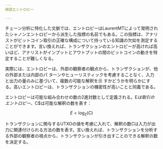 ```yaml
---
用語エントロピー

---
```

チェーン分析に特化した文脈では、エントロピーはLaurentMTによって発明されたシャノンエントロピーから派生した指標の名前でもある。この指標は、アナリストがビットコイン取引の正確な構成について持っている知識の欠如を測定することができます。言い換えれば、トランザクションのエントロピーが高ければ高いほど、アナリストがインプットとアウトプットの間のビットコインの動きを特定することが難しくなる。

実際には、エントロピーは、外部の観察者の観点から、トランザクションが、他の外部または内部のパ ターンやヒューリスティックを考慮することなく、入力と出力の量のみに基づいて、複数の可能な解釈を示 すかどうかを明らかにする。高いエントロピーは、トランザクションの機密性が高いことと同義である。

エントロピーは可能な組み合わせの数の2進対数として定義される。E$は取引のエントロピー、$C$は可能な解釈の数を表す：

$$
E = \log_2(C)
$$

トランザクションに関与するUTXOの値を考慮に入れて、解釈の数$C$は入力が出力に関連付けられる方法の数を表す。言い換えれば、トランザクションを分析する外部の観察者の視点から、トランザクションが引き出すことのできる解釈の数を決定する。